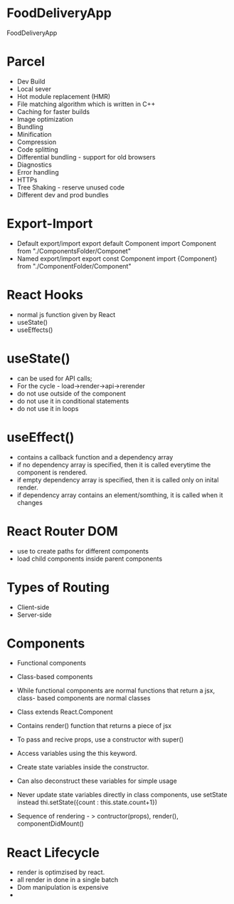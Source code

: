 # FoodDeliveryApp
FoodDeliveryApp

# Parcel
- Dev Build
- Local sever
- Hot module replacement (HMR)
- File matching algorithm which is written in C++
- Caching for faster builds
- Image optimization
- Bundling
- Minification
- Compression
- Code splitting
- Differential bundling - support for old browsers
- Diagnostics
- Error handling
- HTTPs
- Tree Shaking - reserve unused code
- Different dev and prod bundles

# Export-Import
- Default export/import
    export default Component
    import Component from "./ComponentsFolder/Componet"
- Named export/import
    export const Component
    import {Component} from "./ComponentFolder/Component"

# React Hooks
- normal js function given by React
- useState()
- useEffects()


# useState()
- can be used for API calls;
- For the cycle - load->render->api->rerender
- do not use outside of the component
- do not use it in conditional statements
- do not use it in loops

# useEffect()
- contains a callback function and a dependency array
- if no dependency array is specified, then it is called everytime the component is rendered.
- if empty dependency array is specified, then it is called only on inital render.
- if dependency array contains an element/somthing, it is called when it changes

# React Router DOM
- use to create paths for different components
- load child components inside parent components

# Types of Routing
- Client-side
- Server-side


# Components
- Functional components
- Class-based components

- While functional components are normal functions that return a jsx, class- based components are normal classes

- Class extends React.Component
- Contains render() function that returns a piece of jsx
- To pass and recive props, use a constructor with super()
- Access variables using the this keyword.
- Create state variables inside the constructor.
- Can also deconstruct these variables for simple usage
- Never update state variables directly in class components, use setState instead
    thi.setState({count : this.state.count+1})
- Sequence of rendering - > contructor(props), render(), componentDidMount()

# React Lifecycle
- render is optimzised by react.
- all render in done in a single batch
- Dom manipulation is expensive
- 